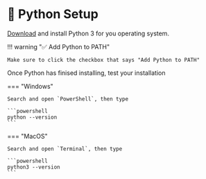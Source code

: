 # 🐍 Python Setup

[Download](https://www.python.org/downloads/) and install Python 3 for you operating system.

!!! warning "✅ Add Python to PATH"

    Make sure to click the checkbox that says "Add Python to PATH"

Once Python has finised installing, test your installation

=== "Windows"

    Search and open `PowerShell`, then type

    ```powershell
    python --version
    ```

=== "MacOS"

    Search and open `Terminal`, then type

    ```powershell
    python3 --version
    ```
